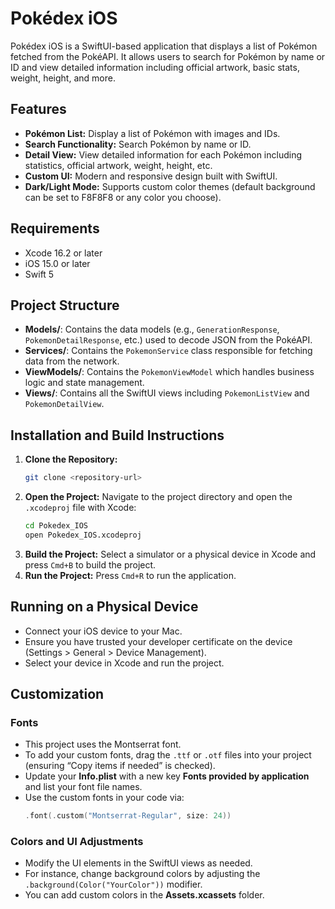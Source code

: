 # Pokédex iOS

Pokédex iOS is a SwiftUI-based application that displays a list of Pokémon fetched from the PokéAPI. It allows users to search for Pokémon by name or ID and view detailed information including official artwork, basic stats, weight, height, and more.

## Features
- **Pokémon List:** Display a list of Pokémon with images and IDs.
- **Search Functionality:** Search Pokémon by name or ID.
- **Detail View:** View detailed information for each Pokémon including statistics, official artwork, weight, height, etc.
- **Custom UI:** Modern and responsive design built with SwiftUI.
- **Dark/Light Mode:** Supports custom color themes (default background can be set to F8F8F8 or any color you choose).

## Requirements
- Xcode 16.2 or later
- iOS 15.0 or later
- Swift 5

## Project Structure
- **Models/**: Contains the data models (e.g., `GenerationResponse`, `PokemonDetailResponse`, etc.) used to decode JSON from the PokéAPI.
- **Services/**: Contains the `PokemonService` class responsible for fetching data from the network.
- **ViewModels/**: Contains the `PokemonViewModel` which handles business logic and state management.
- **Views/**: Contains all the SwiftUI views including `PokemonListView` and `PokemonDetailView`.

## Installation and Build Instructions
1. **Clone the Repository:**
   ```bash
   git clone <repository-url>
   ```
2. **Open the Project:**
   Navigate to the project directory and open the `.xcodeproj` file with Xcode:
   ```bash
   cd Pokedex_IOS
   open Pokedex_IOS.xcodeproj
   ```
3. **Build the Project:**
   Select a simulator or a physical device in Xcode and press `Cmd+B` to build the project.
4. **Run the Project:**
   Press `Cmd+R` to run the application.

## Running on a Physical Device
- Connect your iOS device to your Mac.
- Ensure you have trusted your developer certificate on the device (Settings > General > Device Management).
- Select your device in Xcode and run the project.

## Customization

### Fonts
- This project uses the Montserrat font.
- To add your custom fonts, drag the `.ttf` or `.otf` files into your project (ensuring “Copy items if needed” is checked).
- Update your **Info.plist** with a new key **Fonts provided by application** and list your font file names.
- Use the custom fonts in your code via:
  ```swift
  .font(.custom("Montserrat-Regular", size: 24))
  ```

### Colors and UI Adjustments
- Modify the UI elements in the SwiftUI views as needed.
- For instance, change background colors by adjusting the `.background(Color("YourColor"))` modifier.
- You can add custom colors in the **Assets.xcassets** folder.
